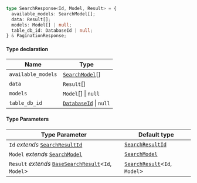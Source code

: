 ```ts
type SearchResponse<Id, Model, Result> = {
  available_models: SearchModel[];
  data: Result[];
  models: Model[] | null;
  table_db_id: DatabaseId | null;
} & PaginationResponse;
```

#### Type declaration

| Name               | Type                                    |
| ------------------ | --------------------------------------- |
| `available_models` | [`SearchModel`](SearchModel.md)\[]      |
| `data`             | `Result`\[]                             |
| `models`           | `Model`\[] \| `null`                    |
| `table_db_id`      | [`DatabaseId`](DatabaseId.md) \| `null` |

#### Type Parameters

| Type Parameter                                                              | Default type                                     |
| --------------------------------------------------------------------------- | ------------------------------------------------ |
| `Id` *extends* [`SearchResultId`](SearchResultId.md)                        | [`SearchResultId`](SearchResultId.md)            |
| `Model` *extends* [`SearchModel`](SearchModel.md)                           | [`SearchModel`](SearchModel.md)                  |
| `Result` *extends* [`BaseSearchResult`](BaseSearchResult.md)<`Id`, `Model`> | [`SearchResult`](SearchResult.md)<`Id`, `Model`> |
